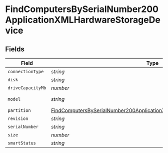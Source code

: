 # FindComputersBySerialNumber200ApplicationXMLHardwareStorageDevice


## Fields

| Field                                                                                                                                                                                 | Type                                                                                                                                                                                  | Required                                                                                                                                                                              | Description                                                                                                                                                                           | Example                                                                                                                                                                               |
| ------------------------------------------------------------------------------------------------------------------------------------------------------------------------------------- | ------------------------------------------------------------------------------------------------------------------------------------------------------------------------------------- | ------------------------------------------------------------------------------------------------------------------------------------------------------------------------------------- | ------------------------------------------------------------------------------------------------------------------------------------------------------------------------------------- | ------------------------------------------------------------------------------------------------------------------------------------------------------------------------------------- |
| `connectionType`                                                                                                                                                                      | *string*                                                                                                                                                                              | :heavy_minus_sign:                                                                                                                                                                    | N/A                                                                                                                                                                                   | false                                                                                                                                                                                 |
| `disk`                                                                                                                                                                                | *string*                                                                                                                                                                              | :heavy_minus_sign:                                                                                                                                                                    | N/A                                                                                                                                                                                   | disk0                                                                                                                                                                                 |
| `driveCapacityMb`                                                                                                                                                                     | *number*                                                                                                                                                                              | :heavy_minus_sign:                                                                                                                                                                    | N/A                                                                                                                                                                                   | 512287                                                                                                                                                                                |
| `model`                                                                                                                                                                               | *string*                                                                                                                                                                              | :heavy_minus_sign:                                                                                                                                                                    | N/A                                                                                                                                                                                   | Apple SSD SM0512F                                                                                                                                                                     |
| `partition`                                                                                                                                                                           | [FindComputersBySerialNumber200ApplicationXMLHardwareStorageDevicePartition](../../models/operations/findcomputersbyserialnumber200applicationxmlhardwarestoragedevicepartition.md)[] | :heavy_minus_sign:                                                                                                                                                                    | N/A                                                                                                                                                                                   |                                                                                                                                                                                       |
| `revision`                                                                                                                                                                            | *string*                                                                                                                                                                              | :heavy_minus_sign:                                                                                                                                                                    | N/A                                                                                                                                                                                   | UXM2JA1Q                                                                                                                                                                              |
| `serialNumber`                                                                                                                                                                        | *string*                                                                                                                                                                              | :heavy_minus_sign:                                                                                                                                                                    | N/A                                                                                                                                                                                   | S1K5NYADC12934                                                                                                                                                                        |
| `size`                                                                                                                                                                                | *number*                                                                                                                                                                              | :heavy_minus_sign:                                                                                                                                                                    | N/A                                                                                                                                                                                   | 512287                                                                                                                                                                                |
| `smartStatus`                                                                                                                                                                         | *string*                                                                                                                                                                              | :heavy_minus_sign:                                                                                                                                                                    | N/A                                                                                                                                                                                   | Verified                                                                                                                                                                              |
